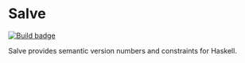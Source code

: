 # Salve

[![Build badge][]][build status]

Salve provides semantic version numbers and constraints for Haskell.

[Build badge]: https://travis-ci.org/tfausak/salve.svg?branch=master
[build status]: https://travis-ci.org/tfausak/salve
